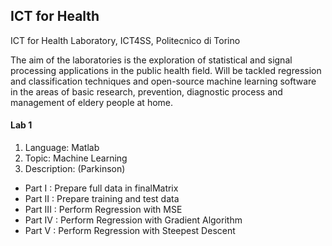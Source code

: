 ## ICT for Health
ICT for Health Laboratory, ICT4SS, Politecnico di Torino

The aim of the laboratories is the exploration of statistical and signal processing applications in the public health field. Will be tackled regression and classification techniques and open-source machine learning software in the areas of basic research, prevention, diagnostic process and management of eldery people at home.

#### Lab 1
1. Language: Matlab
2. Topic: Machine Learning
3. Description: (Parkinson)
  * Part   I : Prepare full data in finalMatrix
  * Part  II : Prepare training and test data
  * Part III : Perform Regression with MSE
  * Part  IV : Perform Regression with Gradient Algorithm
  * Part   V : Perform Regression with Steepest Descent